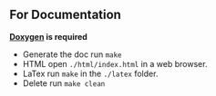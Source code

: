 ## For Documentation 

**[Doxygen](https://www.doxygen.nl/) is required**

* Generate the doc
  run ```make```
* HTML
  open ```./html/index.html``` in a web browser.
* LaTex
  run ```make``` in the ```./latex``` folder.
* Delete
  run ```make clean```